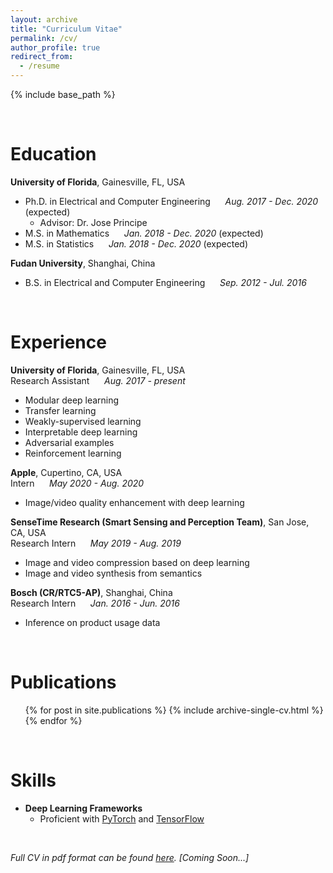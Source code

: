 ```yaml
---
layout: archive
title: "Curriculum Vitae"
permalink: /cv/
author_profile: true
redirect_from:
  - /resume
---
```


{% include base_path %}

<br/>

Education
======
**University of Florida**, Gainesville, FL, USA
* Ph.D. in Electrical and Computer Engineering &nbsp;&nbsp;&nbsp;&nbsp; *Aug. 2017 - Dec. 2020* (expected) 
    * Advisor: Dr. Jose Principe
* M.S. in Mathematics &nbsp;&nbsp;&nbsp;&nbsp; *Jan. 2018 - Dec. 2020* (expected)
* M.S. in Statistics &nbsp;&nbsp;&nbsp;&nbsp; *Jan. 2018 - Dec. 2020* (expected)
    
**Fudan University**, Shanghai, China
* B.S. in Electrical and Computer Engineering &nbsp;&nbsp;&nbsp;&nbsp; *Sep. 2012 - Jul. 2016* 

<br/>

Experience
======
**University of Florida**, Gainesville, FL, USA<br/>
Research Assistant &nbsp;&nbsp;&nbsp;&nbsp; *Aug. 2017 - present*

* Modular deep learning
* Transfer learning
* Weakly-supervised learning
* Interpretable deep learning
* Adversarial examples
* Reinforcement learning

**Apple**, Cupertino, CA, USA<br/>
Intern &nbsp;&nbsp;&nbsp;&nbsp; *May 2020 - Aug. 2020*

* Image/video quality enhancement with deep learning 

**SenseTime Research (Smart Sensing and Perception Team)**, San Jose, CA, USA<br/>
Research Intern &nbsp;&nbsp;&nbsp;&nbsp; *May 2019 - Aug. 2019*

* Image and video compression based on deep learning
* Image and video synthesis from semantics

**Bosch (CR/RTC5-AP)**, Shanghai, China<br/>
Research Intern &nbsp;&nbsp;&nbsp;&nbsp; *Jan. 2016 - Jun. 2016*

* Inference on product usage data

<br/>

Publications
======
  <ul>{% for post in site.publications %}
    {% include archive-single-cv.html %}
  {% endfor %}</ul>
  
<br/>

Skills
======
* **Deep Learning Frameworks** 
    * Proficient with [PyTorch](https://pytorch.org/) and [TensorFlow](https://www.tensorflow.org/)
    
<br/>

*Full CV in pdf format can be found [here](http://michaelshiyu.github.io/files/cv.pdf). [Coming Soon...]*
